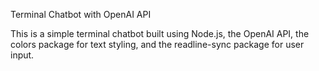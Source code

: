 Terminal Chatbot with OpenAI API

This is a simple terminal chatbot built using Node.js, the OpenAI API, the colors package for text styling, and the readline-sync package for user input.

